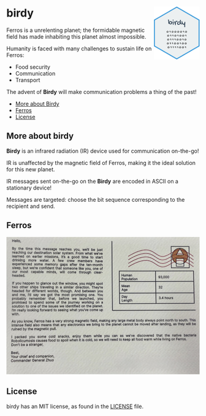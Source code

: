 # birdy <img src="figures/birdy.png" align="right" height="138" /></a>

Ferros is a unrelenting planet; the formidable magnetic field has made inhabiting this planet almost impossible.

Humanity is faced with many challenges to sustain life on Ferros:

* Food security
* Communication
* Transport

The advent of **Birdy** will make communication problems a thing of the past!

- [More about Birdy](#more-about-birdy)
- [Ferros](#ferros)
- [License](#license)

## More about birdy

**Birdy** is an infrared radiation (IR) device used for communication on-the-go!

IR is unaffected by the magnetic field of Ferros, making it the ideal solution for this new planet.

IR messages sent on-the-go on the **Birdy** are encoded in ASCII on a stationary device!

Messages are targeted: choose the bit sequence corresponding to the recipient and send.

## Ferros

<img src="figures/ferros.jpg"/></a>

## License

birdy has an MIT license, as found in the [LICENSE](LICENSE) file.
